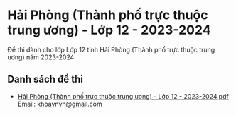 # Hải Phòng (Thành phố trực thuộc trung ương) - Lớp 12 - 2023-2024

Đề thi dành cho lớp Lớp 12 tỉnh Hải Phòng (Thành phố trực thuộc trung ương) năm 2023-2024

## Danh sách đề thi

- [Hải Phòng (Thành phố trực thuộc trung ương) - Lớp 12 - 2023-2024.pdf](Hải%20Phòng%20(Thành%20phố%20trực%20thuộc%20trung%20ương)%20-%20Lớp%2012%20-%202023-2024.pdf)
Email: khoavnvn@gmail.com

